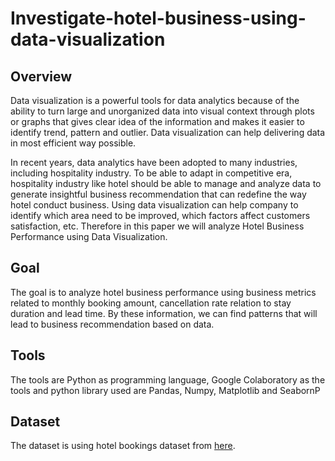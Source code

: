 # Investigate-hotel-business-using-data-visualization
## Overview
Data visualization is a powerful tools for data analytics because of the ability to turn large and unorganized data into  visual context through plots or graphs that gives clear idea of the information and makes it easier to identify trend, pattern and outlier. Data visualization can help delivering data in most efficient way possible. 

In recent years, data analytics have been adopted to many industries, including hospitality industry. To be able to adapt in competitive era, hospitality industry like hotel should be able to manage and analyze data to generate insightful business recommendation that can redefine the way hotel conduct business. Using data visualization can help company to identify which area need to be improved, which factors affect customers satisfaction, etc. 
Therefore in this paper we will analyze Hotel Business Performance using Data Visualization.
## Goal
The goal is to analyze hotel business performance using business metrics related to monthly booking amount, cancellation rate relation to stay duration and lead time. By these information, we can find patterns that will lead to business recommendation based on data.
## Tools
The tools are Python as programming language, Google Colaboratory as the tools and python library used are Pandas, Numpy, Matplotlib and SeabornP
## Dataset
The dataset is using hotel bookings dataset from [here](https://rakamin-lms.s3.ap-southeast-1.amazonaws.com/mini-projects/6-investigate-hotel-business-using-data-visualization/hotel_bookings_data.csv).
